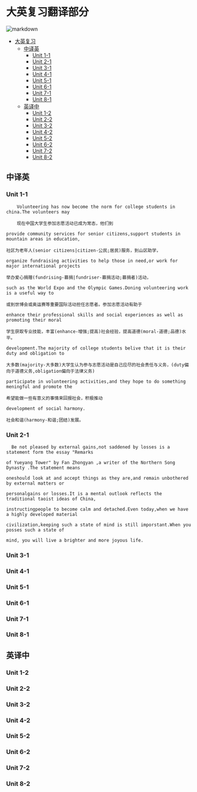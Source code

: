 # 大英复习翻译部分

![markdown](https://i0.hdslb.com/bfs/garb/e6990f8cb288b761776266818c613b520531248f.png@80h.webp  "程欣的复习资料")

- [大英复习](#大英复习)
  - [中译英](#中译英)
    - [Unit 1-1](#unit-1-1)
    - [Unit 2-1](#unit-2-1)
    - [Unit 3-1](#unit-3-1)
    - [Unit 4-1](#unit-4-1)
    - [Unit 5-1](#unit-5-1)
    - [Unit 6-1](#unit-6-1)
    - [Unit 7-1](#unit-7-1)
    - [Unit 8-1](#unit-8-1)
  - [英译中](#英译中)
    - [Unit 1-2](#unit-1-2)
    - [Unit 2-2](#unit-2-2)
    - [Unit 3-2](#unit-3-2)
    - [Unit 4-2](#unit-4-2)
    - [Unit 5-2](#unit-5-2)
    - [Unit 6-2](#unit-6-2)
    - [Unit 7-2](#unit-7-2)
    - [Unit 8-2](#unit-8-2)

## 中译英

### Unit 1-1

        Volunteering has now become the norm for college students in china.The volunteers may

        现在中国大学生参加志愿活动已成为常态，他们到

    provide community services for senior citizens,support students in mountain areas in education,

    社区为老年人(senior citizens|citizen-公民;居民)服务，到山区助学，

    organize fundraising activities to help those in need,or work for major international projects

    举办爱心捐赠(fundrising-募捐|fundriser-募捐活动;募捐者)活动，

    such as the World Expo and the Olympic Games.Doning volunteering work is a useful way to

    或到世博会或奥运赛等重要国际活动担任志愿者。参加志愿活动有助于

    enhance their professional skills and social experiences as well as promoting their moral

    学生获取专业技能，丰富(enhance-增强;提高)社会经验，提高道德(moral-道德;品德)水平。

    development.The majority of college students belive that it is their duty and obligation to

    大多数(majority-大多数)大学生认为参与志愿活动是自己应尽的社会责任与义务，(duty偏向于道德义务,obligation偏向于法律义务)

    participate in volunteering activities,and they hope to do something meningful and promote the

    希望能做一些有意义的事情来回报社会，积极推动

    development of social harmony.

    社会和谐(harmony-和谐;团结)发展。

### Unit 2-1

      Be not pleased by external gains,not saddened by losses is a statement form the essay "Remarks

    of Yueyang Tower" by Fan Zhongyan ,a writer of the Northern Song Dynasty .The statement means

    oneshould look at and accept things as they are,and remain unbothered by external matters or

    personalgains or losses.It is a mental outlook reflects the traditional taoist ideas of China,

    instructingpeople to become calm and detached.Even today,when we have a highly developed material

    civilization,keeping such a state of mind is still imporstant.When you posses such a state of

    mind, you will live a brighter and more joyous life.

### Unit 3-1

### Unit 4-1

### Unit 5-1

### Unit 6-1

### Unit 7-1

### Unit 8-1

## 英译中

### Unit 1-2

### Unit 2-2

### Unit 3-2

### Unit 4-2

### Unit 5-2

### Unit 6-2

### Unit 7-2

### Unit 8-2
